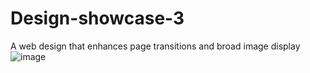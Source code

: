 # Design-showcase-3
A web design that enhances page transitions and broad image display
![image](https://user-images.githubusercontent.com/91984031/144946075-db11cd3e-9710-44a2-b880-99b31d61f55c.png)




